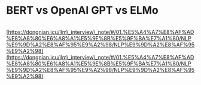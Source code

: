 # BERT vs OpenAI GPT vs ELMo

<figure><img src="../../../.gitbook/assets/Screenshot 2024-09-20 at 12.54.35 AM.png" alt=""><figcaption></figcaption></figure>







[https://dongnian.icu/llm\_interview\_note/#/01.%E5%A4%A7%E8%AF%AD%E8%A8%80%E6%A8%A1%E5%9E%8B%E5%9F%BA%E7%A1%80/NLP%E9%9D%A2%E8%AF%95%E9%A2%98/NLP%E9%9D%A2%E8%AF%95%E9%A2%98](https://dongnian.icu/llm\_interview\_note/#/01.%E5%A4%A7%E8%AF%AD%E8%A8%80%E6%A8%A1%E5%9E%8B%E5%9F%BA%E7%A1%80/NLP%E9%9D%A2%E8%AF%95%E9%A2%98/NLP%E9%9D%A2%E8%AF%95%E9%A2%98)
